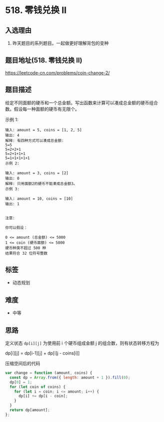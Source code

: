 # 518. 零钱兑换 II

## 入选理由

1. 昨天题目的系列题目。一起做更好理解背包的变种

## 题目地址(518. 零钱兑换 II)

https://leetcode-cn.com/problems/coin-change-2/

## 题目描述

给定不同面额的硬币和一个总金额。写出函数来计算可以凑成总金额的硬币组合数。假设每一种面额的硬币有无限个。

示例 1:

```
输入: amount = 5, coins = [1, 2, 5]
输出: 4
解释: 有四种方式可以凑成总金额:
5=5
5=2+2+1
5=2+1+1+1
5=1+1+1+1+1
示例 2:

输入: amount = 3, coins = [2]
输出: 0
解释: 只用面额2的硬币不能凑成总金额3。
示例 3:

输入: amount = 10, coins = [10]
输出: 1
 

注意:

你可以假设：

0 <= amount (总金额) <= 5000
1 <= coin (硬币面额) <= 5000
硬币种类不超过 500 种
结果符合 32 位符号整数
```

## 标签

- 动态规划

## 难度

- 中等

## 思路

定义状态 `dp[i][j]` 为使用前 i 个硬币组成金额 j 的组合数，则有状态转移方程为

dp[i][j] = dp[i-1][j] + dp[i]j - coins[i]]

压缩空间后的代码

```js
var change = function (amount, coins) {
  const dp = Array.from({ length: amount + 1 }).fill(0);
  dp[0] = 1;
  for (let coin of coins) {
    for (let i = coin; i <= amount; i++) {
      dp[i] += dp[i - coin];
    }
  }
  return dp[amount];
};
```
